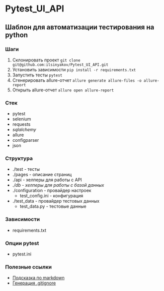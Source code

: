 # Pytest_UI_API

## Шаблон для автоматизации тестирования на python

### Шаги

1. Склонировать проект `git clone git@github.com:ilsinyakov/Pytest_UI_API.git`
2. Установить зависимости `pip install -r requirements.txt`
3. Запустить тесты `pytest`
4. Сгенерировать allure-отчет `allure generate allure-files -o allure-report`
5. Открыть allure-отчет `allure open allure-report`

### Стек

- pytest
- selenium
- requests
- *sqlalchemy*
- allure
- configparser
- json

### Структура

- ./test - тесты
- ./pages - описание страниц
- ./api - хелперы для работы с API
- *./db - хелперы для работы с базой данных*
- ./configuration - провайдер настроек
    - test_config.ini - конфигурация
- ./test_data - провайдер тестовых данных
    - test_data.py - тестовые данные

### Зависимости

- requirements.txt

### Опции pytest

- pytest.ini

### Полезные ссылки

- [Подсказка по markdown](https://www.markdownguide.org/basic-syntax/)
- [Генерация .gitignore](https://www.toptal.com/developers/gitignore)
